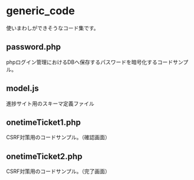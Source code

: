 # generic_code
使いまわしができそうなコード集です。

## password.php
phpログイン管理におけるDBへ保存するパスワードを暗号化するコードサンプル。

## model.js
進捗サイト用のスキーマ定義ファイル

## onetimeTicket1.php
CSRF対策用のコードサンプル。（確認画面）

## onetimeTicket2.php
CSRF対策用のコードサンプル。（完了画面）
